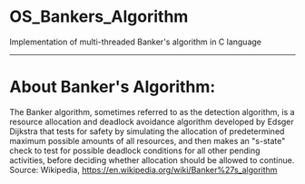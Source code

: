 # OS_Bankers_Algorithm
Implementation of multi-threaded Banker's algorithm in C language


__________________________
About Banker's Algorithm:
==========================
The Banker algorithm, sometimes referred to as the detection algorithm, is a resource allocation and deadlock avoidance algorithm developed by Edsger Dijkstra that tests for safety by simulating the allocation of predetermined maximum possible amounts of all resources, and then makes an "s-state" check to test for possible deadlock conditions for all other pending activities, before deciding whether allocation should be allowed to continue.
Source: Wikipedia, https://en.wikipedia.org/wiki/Banker%27s_algorithm
